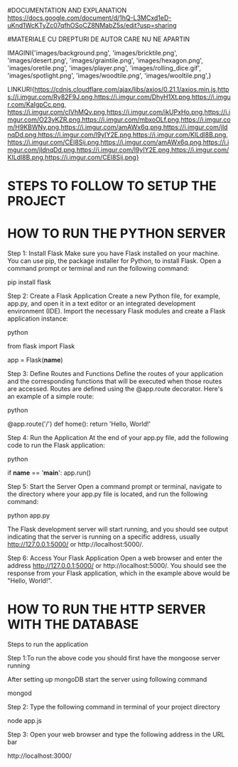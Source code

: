 #DOCUMENTATION AND EXPLANATION
https://docs.google.com/document/d/1hQ-L3MCxd1eD-uKnd1WcKTyZc07qfhOSoCZ8NMabZ5s/edit?usp=sharing

#MATERIALE CU DREPTURI DE AUTOR CARE NU NE APARTIN

IMAGINI{'images/background.png',
  'images/bricktile.png',
  'images/desert.png',
  'images/graintile.png',
  'images/hexagon.png',
  'images/oretile.png',
  'images/player.png',
  'images/rolling_dice.gif',
  'images/spotlight.png',
  'images/woodtile.png',
  'images/wooltile.png',}
  
LINKURI{https://cdnjs.cloudflare.com/ajax/libs/axios/0.21.1/axios.min.js,https://i.imgur.com/Ry82F9J.png,https://i.imgur.com/DhyH1Xt.png,https://i.imgur.com/KaIgpCc.png,
https://i.imgur.com/cIVhMQv.png,https://i.imgur.com/ikUPxHo.png,https://i.imgur.com/O23yKZR.png,https://i.imgur.com/mbxoOLf.png,https://i.imgur.com/H9KBWNy.png,https://i.imgur.com/amAWx6q.png,https://i.imgur.com/jldnqDd.png,https://i.imgur.com/l9yIY2E.png,https://i.imgur.com/KILdl8B.png,https://i.imgur.com/CEl8Sij.png,https://i.imgur.com/amAWx6q.png,https://i.imgur.com/jldnqDd.png,https://i.imgur.com/l9yIY2E.png,https://i.imgur.com/KILdl8B.png,https://i.imgur.com/CEl8Sij.png}

# STEPS TO FOLLOW TO SETUP THE PROJECT
# HOW TO RUN THE PYTHON SERVER
Step 1: Install Flask
Make sure you have Flask installed on your machine. You can use pip, the package installer for Python, to install Flask. Open a command prompt or terminal and run the following command:

pip install flask

Step 2: Create a Flask Application
Create a new Python file, for example, app.py, and open it in a text editor or an integrated development environment (IDE). Import the necessary Flask modules and create a Flask application instance:

python

from flask import Flask

app = Flask(__name__)

Step 3: Define Routes and Functions
Define the routes of your application and the corresponding functions that will be executed when those routes are accessed. Routes are defined using the @app.route decorator. Here's an example of a simple route:

python

@app.route('/')
def home():
    return 'Hello, World!'

Step 4: Run the Application
At the end of your app.py file, add the following code to run the Flask application:

python

if __name__ == '__main__':
    app.run()

Step 5: Start the Server
Open a command prompt or terminal, navigate to the directory where your app.py file is located, and run the following command:

python app.py

The Flask development server will start running, and you should see output indicating that the server is running on a specific address, usually http://127.0.0.1:5000/ or http://localhost:5000/.

Step 6: Access Your Flask Application
Open a web browser and enter the address http://127.0.0.1:5000/ or http://localhost:5000/. You should see the response from your Flask application, which in the example above would be "Hello, World!".

# HOW TO RUN THE HTTP SERVER WITH THE DATABASE
Steps to run the application

Step 1:To run the above code you should first have the mongoose server running

After setting up mongoDB start the server using following command

mongod

Step 2: Type the following command in terminal of your project directory

node app.js

Step 3: Open your web browser and type the following address in the URL bar

http://localhost:3000/
